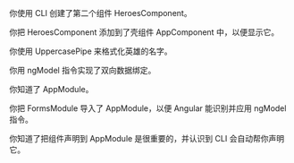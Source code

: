 你使用 CLI 创建了第二个组件 HeroesComponent。

你把 HeroesComponent 添加到了壳组件 AppComponent 中，以便显示它。

你使用 UppercasePipe 来格式化英雄的名字。

你用 ngModel 指令实现了双向数据绑定。

你知道了 AppModule。

你把 FormsModule 导入了 AppModule，以便 Angular 能识别并应用 ngModel 指令。

你知道了把组件声明到 AppModule 是很重要的，并认识到 CLI 会自动帮你声明它。
